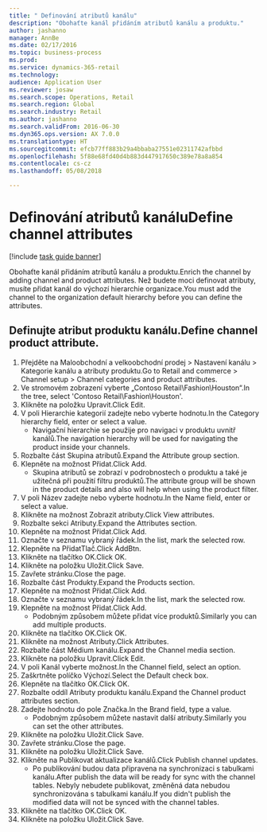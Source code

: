 ```yaml
--- 
title: " Definování atributů kanálu"
description: "Obohaťte kanál přidáním atributů kanálu a produktu."
author: jashanno
manager: AnnBe
ms.date: 02/17/2016
ms.topic: business-process
ms.prod: 
ms.service: dynamics-365-retail
ms.technology: 
audience: Application User
ms.reviewer: josaw
ms.search.scope: Operations, Retail
ms.search.region: Global
ms.search.industry: Retail
ms.author: jashanno
ms.search.validFrom: 2016-06-30
ms.dyn365.ops.version: AX 7.0.0
ms.translationtype: HT
ms.sourcegitcommit: efcb77ff883b29a4bbaba27551e02311742afbbd
ms.openlocfilehash: 5f88e68fd40d4b883d447917650c389e78a8a854
ms.contentlocale: cs-cz
ms.lasthandoff: 05/08/2018

---
```

# <a name="define-channel-attributes"></a><span data-ttu-id="bc556-103"> Definování atributů kanálu</span><span class="sxs-lookup"><span data-stu-id="bc556-103">Define channel attributes</span></span>

[!include [task guide banner](../includes/task-guide-banner.md)]

<span data-ttu-id="bc556-104">Obohaťte kanál přidáním atributů kanálu a produktu.</span><span class="sxs-lookup"><span data-stu-id="bc556-104">Enrich the channel by adding channel and product attributes.</span></span> <span data-ttu-id="bc556-105">Než budete moci definovat atributy, musíte přidat kanál do výchozí hierarchie organizace.</span><span class="sxs-lookup"><span data-stu-id="bc556-105">You must add the channel to the organization default hierarchy before you can define the attributes.</span></span>


## <a name="define-channel-product-attribute"></a><span data-ttu-id="bc556-106">Definujte atribut produktu kanálu.</span><span class="sxs-lookup"><span data-stu-id="bc556-106">Define channel product attribute.</span></span>
1. <span data-ttu-id="bc556-107">Přejděte na Maloobchodní a velkoobchodní prodej > Nastavení kanálu > Kategorie kanálu a atributy produktu.</span><span class="sxs-lookup"><span data-stu-id="bc556-107">Go to Retail and commerce > Channel setup > Channel categories and product attributes.</span></span>
2. <span data-ttu-id="bc556-108">Ve stromovém zobrazení vyberte „Contoso Retail\Fashion\Houston“.</span><span class="sxs-lookup"><span data-stu-id="bc556-108">In the tree, select 'Contoso Retail\Fashion\Houston'.</span></span>
3. <span data-ttu-id="bc556-109">Klikněte na položku Upravit.</span><span class="sxs-lookup"><span data-stu-id="bc556-109">Click Edit.</span></span>
4. <span data-ttu-id="bc556-110">V poli Hierarchie kategorií zadejte nebo vyberte hodnotu.</span><span class="sxs-lookup"><span data-stu-id="bc556-110">In the Category hierarchy field, enter or select a value.</span></span>
    * <span data-ttu-id="bc556-111">Navigační hierarchie se použije pro navigaci v produktu uvnitř kanálů.</span><span class="sxs-lookup"><span data-stu-id="bc556-111">The navigation hierarchy will be used for navigating the product inside your channels.</span></span>  
5. <span data-ttu-id="bc556-112">Rozbalte část Skupina atributů.</span><span class="sxs-lookup"><span data-stu-id="bc556-112">Expand the Attribute group section.</span></span>
6. <span data-ttu-id="bc556-113">Klepněte na možnost Přidat.</span><span class="sxs-lookup"><span data-stu-id="bc556-113">Click Add.</span></span>
    * <span data-ttu-id="bc556-114">Skupina atributů se zobrazí v podrobnostech o produktu a také je užitečná při použití filtru produktů.</span><span class="sxs-lookup"><span data-stu-id="bc556-114">The attribute group will be shown in the product details and also will help when using the product filter.</span></span>  
7. <span data-ttu-id="bc556-115">V poli Název zadejte nebo vyberte hodnotu.</span><span class="sxs-lookup"><span data-stu-id="bc556-115">In the Name field, enter or select a value.</span></span>
8. <span data-ttu-id="bc556-116">Klikněte na možnost Zobrazit atributy.</span><span class="sxs-lookup"><span data-stu-id="bc556-116">Click View attributes.</span></span>
9. <span data-ttu-id="bc556-117">Rozbalte sekci Atributy.</span><span class="sxs-lookup"><span data-stu-id="bc556-117">Expand the Attributes section.</span></span>
10. <span data-ttu-id="bc556-118">Klepněte na možnost Přidat.</span><span class="sxs-lookup"><span data-stu-id="bc556-118">Click Add.</span></span>
11. <span data-ttu-id="bc556-119">Označte v seznamu vybraný řádek.</span><span class="sxs-lookup"><span data-stu-id="bc556-119">In the list, mark the selected row.</span></span>
12. <span data-ttu-id="bc556-120">Klepněte na PřidatTlač.</span><span class="sxs-lookup"><span data-stu-id="bc556-120">Click AddBtn.</span></span>
13. <span data-ttu-id="bc556-121">Klikněte na tlačítko OK.</span><span class="sxs-lookup"><span data-stu-id="bc556-121">Click OK.</span></span>
14. <span data-ttu-id="bc556-122">Klikněte na položku Uložit.</span><span class="sxs-lookup"><span data-stu-id="bc556-122">Click Save.</span></span>
15. <span data-ttu-id="bc556-123">Zavřete stránku.</span><span class="sxs-lookup"><span data-stu-id="bc556-123">Close the page.</span></span>
16. <span data-ttu-id="bc556-124">Rozbalte část Produkty.</span><span class="sxs-lookup"><span data-stu-id="bc556-124">Expand the Products section.</span></span>
17. <span data-ttu-id="bc556-125">Klepněte na možnost Přidat.</span><span class="sxs-lookup"><span data-stu-id="bc556-125">Click Add.</span></span>
18. <span data-ttu-id="bc556-126">Označte v seznamu vybraný řádek.</span><span class="sxs-lookup"><span data-stu-id="bc556-126">In the list, mark the selected row.</span></span>
19. <span data-ttu-id="bc556-127">Klepněte na možnost Přidat.</span><span class="sxs-lookup"><span data-stu-id="bc556-127">Click Add.</span></span>
    * <span data-ttu-id="bc556-128">Podobným způsobem můžete přidat více produktů.</span><span class="sxs-lookup"><span data-stu-id="bc556-128">Similarly you can add multiple products.</span></span>  
20. <span data-ttu-id="bc556-129">Klikněte na tlačítko OK.</span><span class="sxs-lookup"><span data-stu-id="bc556-129">Click OK.</span></span>
21. <span data-ttu-id="bc556-130">Klikněte na možnost Atributy.</span><span class="sxs-lookup"><span data-stu-id="bc556-130">Click Attributes.</span></span>
22. <span data-ttu-id="bc556-131">Rozbalte část Médium kanálu.</span><span class="sxs-lookup"><span data-stu-id="bc556-131">Expand the Channel media section.</span></span>
23. <span data-ttu-id="bc556-132">Klikněte na položku Upravit.</span><span class="sxs-lookup"><span data-stu-id="bc556-132">Click Edit.</span></span>
24. <span data-ttu-id="bc556-133">V poli Kanál vyberte možnost.</span><span class="sxs-lookup"><span data-stu-id="bc556-133">In the Channel field, select an option.</span></span>
25. <span data-ttu-id="bc556-134">Zaškrtněte políčko Výchozí.</span><span class="sxs-lookup"><span data-stu-id="bc556-134">Select the Default check box.</span></span>
26. <span data-ttu-id="bc556-135">Klepněte na tlačítko OK.</span><span class="sxs-lookup"><span data-stu-id="bc556-135">Click OK.</span></span>
27. <span data-ttu-id="bc556-136">Rozbalte oddíl Atributy produktu kanálu.</span><span class="sxs-lookup"><span data-stu-id="bc556-136">Expand the Channel product attributes section.</span></span>
28. <span data-ttu-id="bc556-137">Zadejte hodnotu do pole Značka.</span><span class="sxs-lookup"><span data-stu-id="bc556-137">In the Brand field, type a value.</span></span>
    * <span data-ttu-id="bc556-138">Podobným způsobem můžete nastavit další atributy.</span><span class="sxs-lookup"><span data-stu-id="bc556-138">Similarly you can set the other attributes.</span></span>  
29. <span data-ttu-id="bc556-139">Klikněte na položku Uložit.</span><span class="sxs-lookup"><span data-stu-id="bc556-139">Click Save.</span></span>
30. <span data-ttu-id="bc556-140">Zavřete stránku.</span><span class="sxs-lookup"><span data-stu-id="bc556-140">Close the page.</span></span>
31. <span data-ttu-id="bc556-141">Klikněte na položku Uložit.</span><span class="sxs-lookup"><span data-stu-id="bc556-141">Click Save.</span></span>
32. <span data-ttu-id="bc556-142">Klikněte na Publikovat aktualizace kanálů.</span><span class="sxs-lookup"><span data-stu-id="bc556-142">Click Publish channel updates.</span></span>
    * <span data-ttu-id="bc556-143">Po publikování budou data připravena na synchronizaci s tabulkami kanálu.</span><span class="sxs-lookup"><span data-stu-id="bc556-143">After publish the data will be ready for sync with the channel tables.</span></span> <span data-ttu-id="bc556-144">Nebyly nebudete publikovat, změněná data nebudou synchronizována s tabulkami kanálu.</span><span class="sxs-lookup"><span data-stu-id="bc556-144">If you didn't publish the modified data will not be synced with the channel tables.</span></span>  
33. <span data-ttu-id="bc556-145">Klikněte na tlačítko OK.</span><span class="sxs-lookup"><span data-stu-id="bc556-145">Click OK.</span></span>
34. <span data-ttu-id="bc556-146">Klikněte na položku Uložit.</span><span class="sxs-lookup"><span data-stu-id="bc556-146">Click Save.</span></span>



